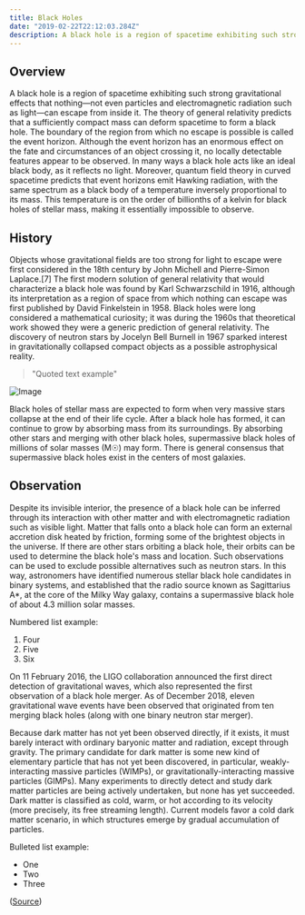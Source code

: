 ```yaml
---
title: Black Holes
date: "2019-02-22T22:12:03.284Z"
description: A black hole is a region of spacetime exhibiting such strong gravitational effects that nothing—not even particles and electromagnetic radiation such as light—can escape from inside it. 
---
```


## Overview

A black hole is a region of spacetime exhibiting such strong gravitational effects that nothing—not even particles and electromagnetic radiation such as light—can escape from inside it. The theory of general relativity predicts that a sufficiently compact mass can deform spacetime to form a black hole. The boundary of the region from which no escape is possible is called the event horizon. Although the event horizon has an enormous effect on the fate and circumstances of an object crossing it, no locally detectable features appear to be observed. In many ways a black hole acts like an ideal black body, as it reflects no light. Moreover, quantum field theory in curved spacetime predicts that event horizons emit Hawking radiation, with the same spectrum as a black body of a temperature inversely proportional to its mass. This temperature is on the order of billionths of a kelvin for black holes of stellar mass, making it essentially impossible to observe.

## History

Objects whose gravitational fields are too strong for light to escape were first considered in the 18th century by John Michell and Pierre-Simon Laplace.[7] The first modern solution of general relativity that would characterize a black hole was found by Karl Schwarzschild in 1916, although its interpretation as a region of space from which nothing can escape was first published by David Finkelstein in 1958. Black holes were long considered a mathematical curiosity; it was during the 1960s that theoretical work showed they were a generic prediction of general relativity. The discovery of neutron stars by Jocelyn Bell Burnell in 1967 sparked interest in gravitationally collapsed compact objects as a possible astrophysical reality.

> "Quoted text example"

![Image](https://upload.wikimedia.org/wikipedia/commons/thumb/f/f0/Black_Holes_-_Monsters_in_Space.jpg/320px-Black_Holes_-_Monsters_in_Space.jpg "Artist visualization of black hole")

Black holes of stellar mass are expected to form when very massive stars collapse at the end of their life cycle. After a black hole has formed, it can continue to grow by absorbing mass from its surroundings. By absorbing other stars and merging with other black holes, supermassive black holes of millions of solar masses (M☉) may form. There is general consensus that supermassive black holes exist in the centers of most galaxies.

## Observation

Despite its invisible interior, the presence of a black hole can be inferred through its interaction with other matter and with electromagnetic radiation such as visible light. Matter that falls onto a black hole can form an external accretion disk heated by friction, forming some of the brightest objects in the universe. If there are other stars orbiting a black hole, their orbits can be used to determine the black hole's mass and location. Such observations can be used to exclude possible alternatives such as neutron stars. In this way, astronomers have identified numerous stellar black hole candidates in binary systems, and established that the radio source known as Sagittarius A*, at the core of the Milky Way galaxy, contains a supermassive black hole of about 4.3 million solar masses.

Numbered list example: 
1. Four  
2. Five 
3. Six

On 11 February 2016, the LIGO collaboration announced the first direct detection of gravitational waves, which also represented the first observation of a black hole merger. As of December 2018, eleven gravitational wave events have been observed that originated from ten merging black holes (along with one binary neutron star merger).

Because dark matter has not yet been observed directly, if it exists, it must barely interact with ordinary baryonic matter and radiation, except through gravity. The primary candidate for dark matter is some new kind of elementary particle that has not yet been discovered, in particular, weakly-interacting massive particles (WIMPs), or gravitationally-interacting massive particles (GIMPs). Many experiments to directly detect and study dark matter particles are being actively undertaken, but none has yet succeeded. Dark matter is classified as cold, warm, or hot according to its velocity (more precisely, its free streaming length). Current models favor a cold dark matter scenario, in which structures emerge by gradual accumulation of particles.

Bulleted list example: 
- One 
- Two 
- Three


([Source](https://en.wikipedia.org/wiki/Black_hole))